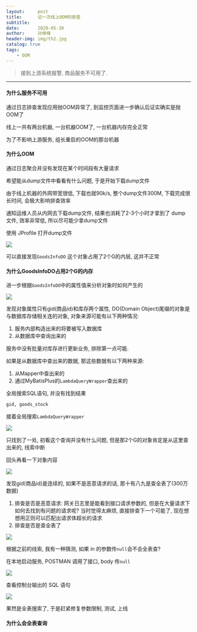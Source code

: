 ```yaml
---
layout:     post
title:      记一次线上OOM的排查
subtitle:   
date:       2020-05-30
author:     孙继峰
header-img: img/th2.jpg
catalog: true
tags:
    - OOM
---
```




> 接到上游系统报警, 商品服务不可用了.

---



#### 为什么服务不可用

通过日志排查发现应用抛OOM异常了, 到监控页面进一步确认后证实确实是抛OOM了

线上一共有两台机器, 一台机器OOM了, 一台机器内存完全正常

为了不影响上游服务, 组长重启的OOM的那台机器



#### 为什么OOM

通过日志聚合并没有发现在某个时间段有大量请求

希望能从dump文件中看看有什么问题, 于是开始下载dump文件

由于线上机器的外网带宽很低, 下载也就90k/s, 整个dump文件300M, 下载完成很长时间, 会极大影响排查效率

通知运维人员从内网去下载dump文件, 结果也消耗了2-3个小时才拿到了 dump 文件, 效率非常低, 所以尽可能少拿dump文件



使用 JProfile 打开dump文件

![](https://i.loli.net/2020/07/15/HGFAVmIRwhpKbJn.png)

可以直接发现```GoodsInfoDO``` 这个对象占用了2个G的内层, 这并不正常



#### 为什么GoodsInfoDO占用2个G的内存

进一步根据```GoodsInfoDO```中的属性值来分析对象时如何产生的

![](https://i.loli.net/2020/07/15/fEcHeXnauGZY2B6.png)

发现对象属性只有gid(商品id)和库存两个属性, DO(Domain Object)尾缀的对象是与数据库存储相关连的对象, 对象来源可能有以下两种情况:

1. 服务内部构造出来的将要被写入数据库
2. 从数据库中查询出来的

服务中没有批量对库存进行更新业务, 排除第一点可能.

如果是从数据库中查出来的数据, 那这些数据有以下两种来源:

1. 从Mapper中查出来的
2. 通过MyBatisPlus的```LambdaQueryWrapper```查出来的

全局搜索SQL语句, 并没有找到结果

``` sql
gid, goods_stock
```

接着全局搜索```LambdaQueryWrapper```

![](https://i.loli.net/2020/07/15/Hpf6UJ5PhSdtTuI.png)

只找到了一处, 初看这个查询并没有什么问题, 但是那2个G的对象肯定是从这里查出来的, 线索中断



回头再看一下对象内容

![](https://i.loli.net/2020/07/15/fEcHeXnauGZY2B6.png)

发现gid(商品id)是连续的, 如果不是恶意请求的话, 那十有八九是查全表了(300万数据)

1. 排查是否是恶意请求: 网关日志里是能看到接口请求参数的, 但是在大量请求下如何去找到有问题的请求呢? 当时觉得太麻烦, 直接排查下一个可能了, 现在想想用正则可以匹配出请求体超长的请求
2. 排查是否是查全表了

![](https://i.loli.net/2020/07/15/Hpf6UJ5PhSdtTuI.png)

根据之前的线索, 我有一种猜测, 如果 in 的参数传```null```会不会全表查?

在本地启动服务, POSTMAN 调用了接口, body 传```null```

![](https://i.loli.net/2020/07/15/43GIPhMFDrRldYk.png)

查看控制台输出的 SQL 语句

![](https://i.loli.net/2020/07/15/YoVguKxk2Cd3lRZ.png)

果然是全表搜索了, 于是赶紧修复参数限制, 测试, 上线



#### 为什么会全表查询

